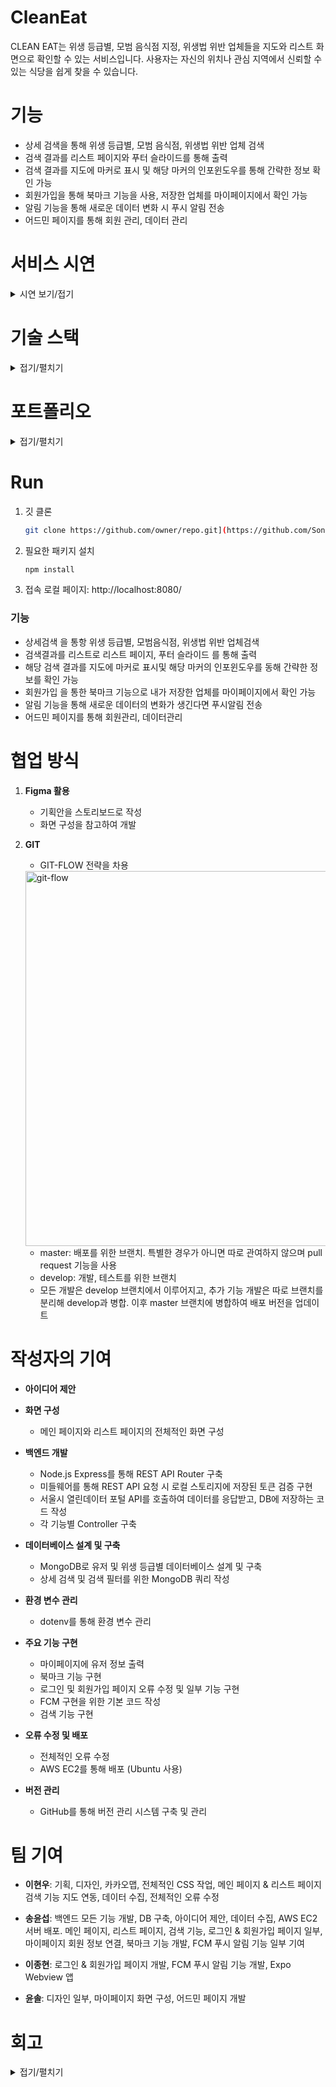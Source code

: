 # CleanEat

CLEAN EAT는 위생 등급별, 모범 음식점 지정, 위생법 위반 업체들을 지도와 리스트 화면으로 확인할 수 있는 서비스입니다. 사용자는 자신의 위치나 관심 지역에서 신뢰할 수 있는 식당을 쉽게 찾을 수 있습니다.

# 기능
* 상세 검색을 통해 위생 등급별, 모범 음식점, 위생법 위반 업체 검색
* 검색 결과를 리스트 페이지와 푸터 슬라이드를 통해 출력
* 검색 결과를 지도에 마커로 표시 및 해당 마커의 인포윈도우를 통해 간략한 정보 확인 가능
* 회원가입을 통해 북마크 기능을 사용, 저장한 업체를 마이페이지에서 확인 가능
* 알림 기능을 통해 새로운 데이터 변화 시 푸시 알림 전송
* 어드민 페이지를 통해 회원 관리, 데이터 관리

# 서비스 시연
<details>
  <summary>시연 보기/접기</summary>
 
 ![시연](https://github.com/user-attachments/assets/66cd58fc-18d8-4156-b328-711592e50918)
 
</details>

# 기술 스택
<details>
 <summary>접기/펼치기</summary>
 
* **프론트엔드**
  * HTML
  * CSS
  * JavaScript
 
* **백엔드**
  * FireBase FCM
  * Node.js
  * AWS
 
* **데이터베이스**
  * MongoDB
 
* **협업 툴**
  * GitHub
  * Figma

</details>

# 포트폴리오
<details>
 <summary>접기/펼치기</summary>

 [Figma 보기](https://www.figma.com/design/agRFEmHeSY1luEw1AppGup/BABO?node-id=0-1)](https://www.figma.com/design/agRFEmHeSY1luEw1AppGup/BABO?node-id=0-1)

![5조 TEAM BABO - CLEAN EAT-이미지-0](https://github.com/user-attachments/assets/ceaae1f3-86a4-48c7-b38a-fb99f0b0ee86)
![5조 TEAM BABO - CLEAN EAT-이미지-1](https://github.com/user-attachments/assets/0067dd53-edfb-4815-b38a-9d13104e5996)
![5조 TEAM BABO - CLEAN EAT-이미지-2](https://github.com/user-attachments/assets/30f596b9-d1dd-4a31-8954-7e166cc92e42)
![5조 TEAM BABO - CLEAN EAT-이미지-3](https://github.com/user-attachments/assets/8052dcce-3524-45f5-ac4a-609d4031b3b0)
![5조 TEAM BABO - CLEAN EAT-이미지-4](https://github.com/user-attachments/assets/df9fed72-9f6b-40af-8250-97ebfa066eb8)
![5조 TEAM BABO - CLEAN EAT-이미지-5](https://github.com/user-attachments/assets/57bf3694-8702-4cd9-a6e3-346fe4ab1e91)
![5조 TEAM BABO - CLEAN EAT-이미지-6](https://github.com/user-attachments/assets/c3017b1c-8270-4eb2-8cf4-b8d339b6cc3e)
![5조 TEAM BABO - CLEAN EAT-이미지-7](https://github.com/user-attachments/assets/7856a0ad-1acb-4f50-8596-4773fecef7fa)
![5조 TEAM BABO - CLEAN EAT-이미지-8](https://github.com/user-attachments/assets/29e22c5f-099c-4fe1-986f-514557557984)
![5조 TEAM BABO - CLEAN EAT-이미지-9](https://github.com/user-attachments/assets/aa477713-7ffe-436d-9efc-a1e3df6cacea)
![5조 TEAM BABO - CLEAN EAT-이미지-10](https://github.com/user-attachments/assets/799a4ce1-8ae1-4df4-922c-ce28ad00445d)
![5조 TEAM BABO - CLEAN EAT-이미지-11](https://github.com/user-attachments/assets/06d74e91-77d0-4d18-be28-1d7d501c7a37)
![5조 TEAM BABO - CLEAN EAT-이미지-12](https://github.com/user-attachments/assets/2ba027de-0a89-4a9e-b202-6e0573e41c34)
![5조 TEAM BABO - CLEAN EAT-이미지-13](https://github.com/user-attachments/assets/a0ccbde5-8de6-4889-b776-23dd68774cfe)
![5조 TEAM BABO - CLEAN EAT-이미지-15](https://github.com/user-attachments/assets/6fa244fc-8ed9-4c9e-9e3c-64be14113dcb)
![5조 TEAM BABO - CLEAN EAT-이미지-16](https://github.com/user-attachments/assets/01cd3611-3f7c-407a-a7b2-e20938c80534)
![5조 TEAM BABO - CLEAN EAT-이미지-17](https://github.com/user-attachments/assets/a9da41a2-33ba-4354-b445-9042e1e7c94e)
![5조 TEAM BABO - CLEAN EAT-이미지-19](https://github.com/user-attachments/assets/6f1424fa-3f2e-4caa-9d5a-630488f49bfd)

</details>

# Run
1. 깃 클론
    ```bash
    git clone https://github.com/owner/repo.git](https://github.com/Songysp/CleanEat-webproject
    ```

2. 필요한 패키지 설치
    ```bash
    npm install
    ```
3. 접속
로컬 페이지: http://localhost:8080/

### 기능
* 상세검색 을 통항 위생 등급별, 모범음식점, 위생법 위반 업체검색
* 검색결과를 리스트로 리스트 페이지, 푸터 슬라이드 를 통해 출력
* 해당 검색 결과를 지도에 마커로 표시및 해당 마커의 인포윈도우를  동해 간략한 정보를 확인 가능
* 회원가입 을 통한 북마크 기능으로 내가 저장한 업체를 마이페이지에서 확인 가능
* 알림 기능을 통해 새로운 데이터의 변화가 생긴다면 푸시알림 전송
* 어드민 페이지를 통해 회원관리, 데이터관리

# 협업 방식
1. **Figma 활용**
    * 기획안을 스토리보드로 작성
    * 화면 구성을 참고하여 개발

2. **GIT**
    * GIT-FLOW 전략을 차용
    <img src="https://techblog.woowahan.com/wp-content/uploads/img/2017-10-30/git-flow_overall_graph.png" alt="git-flow" width="600" height="600">
    
    * master: 배포를 위한 브랜치. 특별한 경우가 아니면 따로 관여하지 않으며 pull request 기능을 사용
    * develop: 개발, 테스트를 위한 브랜치
    * 모든 개발은 develop 브랜치에서 이루어지고, 추가 기능 개발은 따로 브랜치를 분리해 develop과 병합. 이후 master 브랜치에 병합하여 배포 버전을 업데이트

# 작성자의 기여
* **아이디어 제안**

* **화면 구성**
  * 메인 페이지와 리스트 페이지의 전체적인 화면 구성

* **백엔드 개발**
  * Node.js Express를 통해 REST API Router 구축
  * 미들웨어를 통해 REST API 요청 시 로컬 스토리지에 저장된 토큰 검증 구현
  * 서울시 열린데이터 포털 API를 호출하여 데이터를 응답받고, DB에 저장하는 코드 작성
  * 각 기능별 Controller 구축

* **데이터베이스 설계 및 구축**
  * MongoDB로 유저 및 위생 등급별 데이터베이스 설계 및 구축
  * 상세 검색 및 검색 필터를 위한 MongoDB 쿼리 작성

* **환경 변수 관리**
  * dotenv를 통해 환경 변수 관리

* **주요 기능 구현**
  * 마이페이지에 유저 정보 출력
  * 북마크 기능 구현
  * 로그인 및 회원가입 페이지 오류 수정 및 일부 기능 구현
  * FCM 구현을 위한 기본 코드 작성
  * 검색 기능 구현

* **오류 수정 및 배포**
  * 전체적인 오류 수정
  * AWS EC2를 통해 배포 (Ubuntu 사용)

* **버전 관리**
  * GitHub를 통해 버전 관리 시스템 구축 및 관리

# 팀 기여

* **이현우**: 기획, 디자인, 카카오맵, 전체적인 CSS 작업, 메인 페이지 & 리스트 페이지 검색 기능 지도 연동, 데이터 수집, 전체적인 오류 수정
  
* **송윤섭**: 백엔드 모든 기능 개발, DB 구축, 아이디어 제안, 데이터 수집, AWS EC2 서버 배포. 메인 페이지, 리스트 페이지, 검색 기능, 로그인 & 회원가입 페이지 일부, 마이페이지 회원 정보 연결, 북마크 기능 개발, FCM 푸시 알림 기능 일부 기여
  
* **이종현**: 로그인 & 회원가입 페이지 개발, FCM 푸시 알림 기능 개발, Expo Webview 앱
  
* **윤솔**: 디자인 일부, 마이페이지 화면 구성, 어드민 페이지 개발

# 회고
<details>
 <summary>접기/펼치기</summary>
 
### 개인적인 배움

* 기술적인 성장: Node.js와 MongoDB를 활용하여 백엔드 개발 능력을 향상시킬 수 있었습니다. 특히, REST API 설계와 데이터베이스 관리에 대한 이해가 깊어졌으며, 프로젝트의 전반적인 흐름을 이해할 수 있게 되었습니다.

* 협업 경험: Git과 GitHub를 활용한 협업 과정에서 효율적인 브랜치 관리와 코드 리뷰의 중요성을 배웠습니다.

* 문제 해결 능력: 프로젝트 진행 과정에서 발생한 다양한 오류와 기술적 문제들을 해결하며, 문제 해결 능력을 향상시킬 수 있었습니다.

### 개선할 점

* 소통의 중요성: 팀원 간 진행 상황 공유가 원활하지 않아, 내부적으로 정한 기한이 지나도 개발이 진척되지 않는 문제가 발생했습니다. 주기적인 회의를 통해 팀원 간의 진행 상황을 공유하면 더 원활한 협업이 가능할 것입니다.

* 팀원 역량 파악: 팀원들의 역량을 정확히 파악하지 않고 일을 분배하여 특정 팀원이 과도한 업무량을 맡거나 일부 팀원의 진척도가 낮은 문제가 생기고 시간에 쫒기는 개발을 하게 되었습니다. 팀원의 역량을 정확히 파악하여 각자의 강점을 발휘할 수 있는 업무를 분배하면 업무 효율을 높일 수 있을 것입니다. 또한, 이를 통해 시간 관리 측면에서도 긍정적인 효과를 기대할 수 있습니다.

</details>
